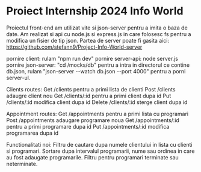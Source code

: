 # Proiect Internship 2024 Info World

Proiectul front-end am utilizat vite si json-server pentru a imita o baza de date.
Am realizat si api cu node.js si express.js in care folosesc fs pentru a modifica un fisier de tip json. 
Partea de server poate fi gasita aici: 
https://github.com/stefann9/Project-Info-World-server

pornire client: rulam "npm run dev"
pornire server-api: node server.js
pornire json-server: "cd /mocks/db" pentru a intra in directorul ce contine db.json, rulam "json-server --watch db.json --port 4000" pentru a porni server-ul.

Clients routes:
Get /clients pentru a primi lista de clienti
Post /clients adaugre client nou 
Get /clients/:id pentru a primi client dupa id
Put /clients/:id modifica client dupa id
Delete /clients/:id sterge client dupa id

Appointment routes:
Get /appointments pentru a primi lista cu programari
Post /appointments adaugare programare noua
Get /appointments/:id pentru a primi programare dupa id
Put /appointments/:id modifica programarea dupa id

Functionalitati noi:
Filtru de cautare dupa numele clientului in lista cu clienti si programari.
Sortare dupa intervalul programarii, nume sau ordinea in care au fost adaugate programarile.
Filtru pentru programari terminate sau neterminate.
